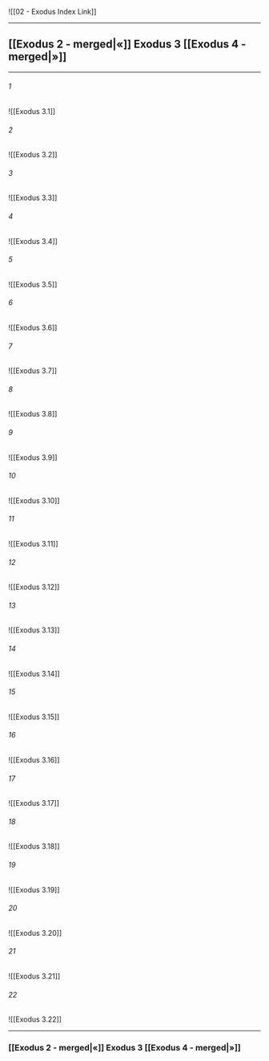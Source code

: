 ![[02 - Exodus Index Link]]

---
##  [[Exodus 2 - merged|«]] Exodus 3 [[Exodus 4 - merged|»]]

---

###### 1
![[Exodus 3.1]] 

###### 2
![[Exodus 3.2]] 

###### 3
![[Exodus 3.3]] 

###### 4
![[Exodus 3.4]]

###### 5 
![[Exodus 3.5]] 

###### 6
![[Exodus 3.6]] 

###### 7
![[Exodus 3.7]] 

###### 8
![[Exodus 3.8]] 

###### 9
![[Exodus 3.9]] 

###### 10
![[Exodus 3.10]] 

###### 11
![[Exodus 3.11]] 

###### 12
![[Exodus 3.12]]

###### 13
![[Exodus 3.13]] 

###### 14
![[Exodus 3.14]] 

###### 15
![[Exodus 3.15]]

###### 16
![[Exodus 3.16]] 

###### 17
![[Exodus 3.17]]

###### 18
![[Exodus 3.18]] 

###### 19
![[Exodus 3.19]] 

###### 20
![[Exodus 3.20]]

###### 21
![[Exodus 3.21]] 

###### 22
![[Exodus 3.22]] 


---
###  [[Exodus 2 - merged|«]] Exodus 3 [[Exodus 4 - merged|»]]